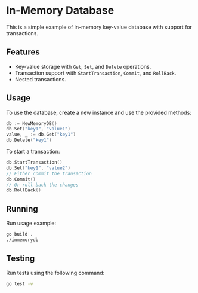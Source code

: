 # In-Memory Database

This is a simple example of in-memory key-value database with support for transactions.

## Features

- Key-value storage with `Get`, `Set`, and `Delete` operations.
- Transaction support with `StartTransaction`, `Commit`, and `RollBack`.
- Nested transactions.

## Usage

To use the database, create a new instance and use the provided methods:

```go
db := NewMemoryDB()
db.Set("key1", "value1")
value, _ := db.Get("key1")
db.Delete("key1")
```

To start a transaction:

```go
db.StartTransaction()
db.Set("key1", "value2")
// Either commit the transaction
db.Commit()
// Or roll back the changes
db.RollBack()
```

## Running

Run usage example:

```sh
go build .
./inmemorydb
```


## Testing

Run tests using the following command:

```sh
go test -v
```
